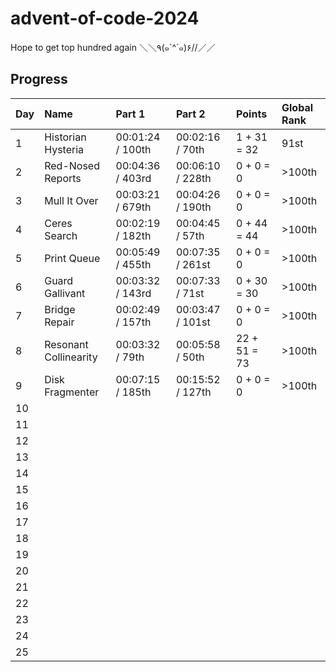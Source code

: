 # advent-of-code-2024

Hope to get top hundred again ＼＼٩(๑`^´๑)۶//／／

## Progress

| Day | Name                  | Part 1           | Part 2           | Points       | Global Rank |
| --- | :-------------------- | :--------------- | :--------------- | :----------- | :---------- |
| 1   | Historian Hysteria    | 00:01:24 / 100th | 00:02:16 / 70th  | 1 + 31 = 32  | 91st        |
| 2   | Red-Nosed Reports     | 00:04:36 / 403rd | 00:06:10 / 228th | 0 + 0 = 0    | >100th      |
| 3   | Mull It Over          | 00:03:21 / 679th | 00:04:26 / 190th | 0 + 0 = 0    | >100th      |
| 4   | Ceres Search          | 00:02:19 / 182th | 00:04:45 / 57th  | 0 + 44 = 44  | >100th      |
| 5   | Print Queue           | 00:05:49 / 455th | 00:07:35 / 261st | 0 + 0 = 0    | >100th      |
| 6   | Guard Gallivant       | 00:03:32 / 143rd | 00:07:33 / 71st  | 0 + 30 = 30  | >100th      |
| 7   | Bridge Repair         | 00:02:49 / 157th | 00:03:47 / 101st | 0 + 0 = 0    | >100th      |
| 8   | Resonant Collinearity | 00:03:32 / 79th  | 00:05:58 / 50th  | 22 + 51 = 73 | >100th      |
| 9   | Disk Fragmenter       | 00:07:15 / 185th | 00:15:52 / 127th | 0 + 0 = 0    | >100th      |
| 10  |                       |                  |                  |              |             |
| 11  |                       |                  |                  |              |             |
| 12  |                       |                  |                  |              |             |
| 13  |                       |                  |                  |              |             |
| 14  |                       |                  |                  |              |             |
| 15  |                       |                  |                  |              |             |
| 16  |                       |                  |                  |              |             |
| 17  |                       |                  |                  |              |             |
| 18  |                       |                  |                  |              |             |
| 19  |                       |                  |                  |              |             |
| 20  |                       |                  |                  |              |             |
| 21  |                       |                  |                  |              |             |
| 22  |                       |                  |                  |              |             |
| 23  |                       |                  |                  |              |             |
| 24  |                       |                  |                  |              |             |
| 25  |                       |                  |                  |              |             |
